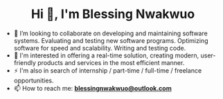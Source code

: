 <h1 align="center">Hi 👋, I'm Blessing Nwakwuo</h1>

- 👯 I’m looking to collaborate on developing and maintaining software systems. Evaluating and testing new software programs. Optimizing software for speed and scalability. Writing and testing code.
- 💬 I'm interested in offering a real-time solution, creating modern, user-friendly products and services in the most efficient manner.
- ⚡ I'm also in search of internship / part-time / full-time / freelance opportunities.
- 📫 How to reach me: <b>blessingnwakwuo@outlook.com</b>
